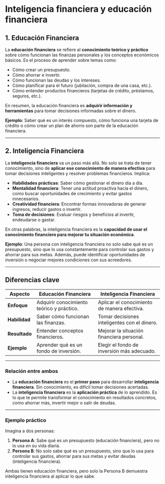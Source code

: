 
# Inteligencia financiera y educación financiera

## **1. Educación Financiera**

La **educación financiera** se refiere al **conocimiento teórico y práctico** sobre cómo funcionan las finanzas personales y los conceptos económicos básicos. Es el proceso de aprender sobre temas como:

- Cómo crear un presupuesto.
- Cómo ahorrar e invertir.
- Cómo funcionan las deudas y los intereses.
- Cómo planificar para el futuro (jubilación, compra de una casa, etc.).
- Cómo entender productos financieros (tarjetas de crédito, préstamos, seguros, etc.).

En resumen, la educación financiera es **adquirir información y herramientas** para tomar decisiones informadas sobre el dinero.

**Ejemplo**: Saber qué es un interés compuesto, cómo funciona una tarjeta de crédito o cómo crear un plan de ahorro son parte de la educación financiera.

---

## **2. Inteligencia Financiera**

La **inteligencia financiera** va un paso más allá. No solo se trata de tener conocimiento, sino de **aplicar ese conocimiento de manera efectiva** para tomar decisiones inteligentes y resolver problemas financieros. Implica:

- **Habilidades prácticas**: Saber cómo gestionar el dinero día a día.
- **Mentalidad financiera**: Tener una actitud proactiva hacia el dinero, como buscar oportunidades de crecimiento y evitar gastos innecesarios.
- **Creatividad financiera**: Encontrar formas innovadoras de generar ingresos, reducir gastos o invertir.
- **Toma de decisiones**: Evaluar riesgos y beneficios al invertir, endeudarse o gastar.

En otras palabras, la inteligencia financiera es la **capacidad de usar el conocimiento financiero para mejorar tu situación económica**.

**Ejemplo**: Una persona con inteligencia financiera no solo sabe qué es un presupuesto, sino que lo usa constantemente para controlar sus gastos y ahorrar para sus metas. Además, puede identificar oportunidades de inversión o negociar mejores condiciones con sus acreedores.

---

## **Diferencias clave**

| **Aspecto**              | **Educación Financiera**                          | **Inteligencia Financiera**                      |
|--------------------------|--------------------------------------------------|-------------------------------------------------|
| **Enfoque**              | Adquirir conocimiento teórico y práctico.        | Aplicar el conocimiento de manera efectiva.     |
| **Habilidad**            | Saber cómo funcionan las finanzas.               | Tomar decisiones inteligentes con el dinero.    |
| **Resultado**            | Entender conceptos financieros.                  | Mejorar la situación financiera personal.       |
| **Ejemplo**              | Aprender qué es un fondo de inversión.           | Elegir el fondo de inversión más adecuado.      |

---

### **Relación entre ambos**

- La **educación financiera** es el **primer paso** para desarrollar **inteligencia financiera**. Sin conocimiento, es difícil tomar decisiones acertadas.
- La **inteligencia financiera** es la **aplicación práctica** de lo aprendido. Es lo que te permite transformar el conocimiento en resultados concretos, como ahorrar más, invertir mejor o salir de deudas.

---

### **Ejemplo práctico**

Imagina a dos personas:

1. **Persona A**: Sabe qué es un presupuesto (educación financiera), pero no lo usa en su vida diaria.
2. **Persona B**: No solo sabe qué es un presupuesto, sino que lo usa para controlar sus gastos, ahorrar para sus metas y evitar deudas (inteligencia financiera).

Ambas tienen educación financiera, pero solo la Persona B demuestra inteligencia financiera al aplicar lo que sabe.
